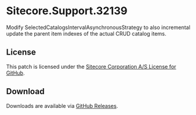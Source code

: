 # Sitecore.Support.32139
Modify SelectedCatalogsIntervalAsynchronousStrategy to also incremental update the parent item indexes of the actual CRUD catalog items.

## License  
This patch is licensed under the [Sitecore Corporation A/S License for GitHub](https://github.com/sitecoresupport/Sitecore.Support.32139/blob/master/LICENSE).  

## Download  
Downloads are available via [GitHub Releases](https://github.com/sitecoresupport/Sitecore.Support.32139/releases).  
